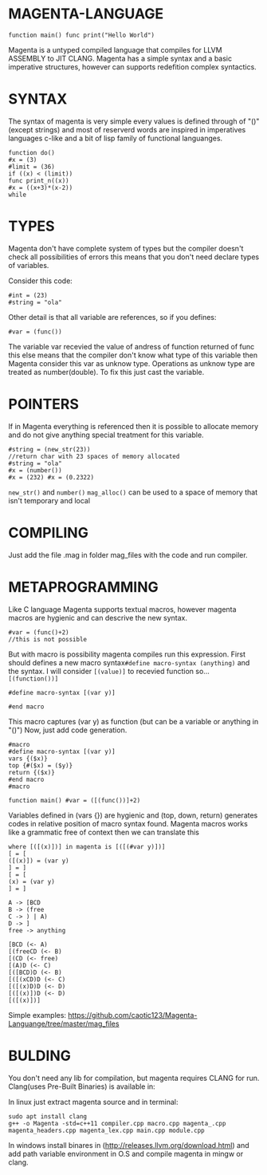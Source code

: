 # MAGENTA-LANGUAGE

```
function main() func print("Hello World")
```
Magenta is a untyped compiled language that compiles for LLVM ASSEMBLY to JIT CLANG.
Magenta has a simple syntax and a basic imperative structures, however can supports redefition complex syntactics.

# SYNTAX

The syntax of magenta is very simple every values is defined through of "()" (except strings) and most of reserverd words are inspired in imperatives languages c-like and a bit of lisp family of functional languanges.

```
function do()
#x = (3)
#limit = (36)
if ((x) < (limit))
func print_n((x))
#x = ((x+3)*(x-2))
while
```

# TYPES

Magenta don't have complete system of types but the compiler doesn't check all possibilities of errors this means that you don't need declare types of variables.

Consider this code:

```
#int = (23)
#string = "ola"
```
Other detail is that all variable are references, so if you defines:

```
#var = (func())
```

The variable var recevied the value of andress of function returned of func this else means that the compiler don't know what type of this variable then Magenta consider this var as unknow type. Operations as unknow type are treated as number(double). To fix this just cast the variable.

# POINTERS

If in Magenta everything is referenced then it is possible to allocate memory and do not give anything special treatment for this variable.

```
#string = (new_str(23))
//return char with 23 spaces of memory allocated
#string = "ola"
#x = (number())
#x = (232) #x = (0.2322)
```
```new_str()``` and ```number()``` ```mag_alloc()``` can be used to a space of memory that isn't temporary and local

# COMPILING

Just add the file .mag in folder mag_files with the code and run compiler.

# METAPROGRAMMING

Like C language Magenta supports textual macros, however magenta macros are hygienic and can descrive the new syntax.

```
#var = (func()+2)
//this is not possible
```
But with macro is possibility magenta compiles run this expression.
First should defines a new macro syntax```#define macro-syntax (anything)``` and the syntax.
I will consider ```[(value)]``` to recevied function so... ```[(function())]```

```
#define macro-syntax [(var y)]

#end macro
```

This macro captures (var y) as function (but can be a variable or anything in "()")
Now, just add code generation.

```
#macro
#define macro-syntax [(var y)]
vars {($x)}
top {#($x) = ($y)}
return {($x)}
#end macro
#macro

function main() #var = ([(func())]+2)

```
Variables defined in (vars {}) are hygienic and (top, down, return) generates codes in relative position of macro syntax found.
Magenta macros works like a grammatic free of context then we can translate this

```#define macro-syntax [(#var y)] 
where [([(x)])] in magenta is [([(#var y)])]
[ = [
([(x)]) = (var y)
] = ]
[ = [
(x) = (var y)
] = ]
```
```
A -> [BCD
B -> (free
C -> ) | A)
D -> ]
free -> anything
 
[BCD (<- A)
[(freeCD (<- B)
[(CD (<- free)
[(A)D (<- C)
[([BCD)D (<- B)
[([(xCD)D (<- C)
[([(x)D)D (<- D)
[([(x)])D (<- D)
[([(x)])]
```

Simple examples:
https://github.com/caotic123/Magenta-Languange/tree/master/mag_files

# BULDING
You don't need any lib for compilation, but magenta requires CLANG for run.
Clang(uses Pre-Built Binaries) is available in:

In linux just extract magenta source and in terminal:
```
sudo apt install clang
g++ -o Magenta -std=c++11 compiler.cpp macro.cpp magenta_.cpp magenta_headers.cpp magenta_lex.cpp main.cpp module.cpp
```

In windows install binares in (http://releases.llvm.org/download.html) and add path variable environment in O.S and compile magenta in mingw or clang.
